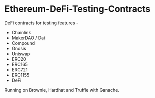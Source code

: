 # Ethereum-DeFi-Testing-Contracts
DeFi contracts for testing features - 

* Chainlink
* MakerDAO / Dai 
* Compound
* Gnosis 
* Uniswap 
* ERC20
* ERC165
* ERC721
* ERC1155
* DeFi

Running on Brownie, Hardhat and Truffle with Ganache.
